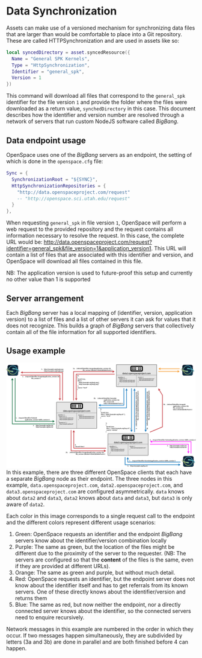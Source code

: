# Data Synchronization
Assets can make use of a versioned mechanism for synchronizing data files that are larger than would be comfortable to place into a Git repository. These are called HTTPSynchronization and are used in assets like so:
```lua
local syncedDirectory = asset.syncedResource({
  Name = "General SPK Kernels",
  Type = "HttpSynchronization",
  Identifier = "general_spk",
  Version = 1
})
```
This command will download all files that correspond to the `general_spk` identifier for the file version `1` and provide the folder where the files were downloaded as a return value, `synchedDirectory` in this case. This document describes how the identifier and version number are resolved through a network of servers that run custom NodeJS software called *BigBang*.


## Data endpoint usage
OpenSpace uses one of the *BigBang* servers as an endpoint,  the setting of which is done in the `openspace.cfg` file:
```lua
Sync = {
  SynchronizationRoot = "${SYNC}",
  HttpSynchronizationRepositories = {
    "http://data.openspaceproject.com/request"
    -- "http://openspace.sci.utah.edu/request"
  }
},
```
When requesting `general_spk` in file version `1`, OpenSpace will perform a web request to the provided repository and the request contains all information necessary to resolve the request. In this case, the complete URL would be: http://data.openspaceproject.com/request?identifier=general_spk&file_version=1&application_version1. This URL will contain a list of files that are associated with this identifier and version, and OpenSpace will download all files contained in this file.

NB: The application version is used to future-proof this setup and currently no other value than 1 is supported


## Server arrangement
Each *BigBang* server has a local mapping of (identifier, version, application version) to a list of files and a list of other servers it can ask for values that it does not recognize. This builds a graph of *BigBang* servers that collectively contain all of the file information for all supported identifiers.


## Usage example
![](data-servers.png)
In this example, there are three different OpenSpace clients that each have a separate *BigBang* node as their endpoint. The three nodes in this example, `data.openspaceproject.com`, `data2.openspaceproject.com`, and `data3.openspaceproject.com` are configured asymmetrically. `data` knows about `data2` and `data3`, `data2` knows about `data` and `data3`, but `data3` is only aware of `data2`.

Each color in this image corresponds to a single request call to the endpoint and the different colors represent different usage scenarios:
  1. Green: OpenSpace requests an identifier and the endpoint _BigBang_ servers know about the identifier/version combination locally
  1. Purple: The same as green, but the location of the files might be different due to the proximity of the server to the requester. (NB: The servers are configured so that the **content** of the files is the same, even if they are provided at different URLs).
  1. Orange: The same as green and purple, but without much detail.
  1. Red: OpenSpace requests an identifier, but the endpoint server does not know about the identifier itself and has to get referrals from its known servers. One of these directly knows about the identifier/version and returns them
  1. Blue: The same as red, but now neither the endpoint, nor a directly connected server knows about the identifier, so the connected servers need to enquire recursively.

Network messages in this example are numbered in the order in which they occur. If two messages happen simultaneously, they are subdivided by letters (3a and 3b) are done in parallel and are both finished before 4 can happen.
